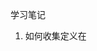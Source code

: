学习笔记
1. 如何收集定义在<style>标签中的CSS规则和利用css库对CSS规则进行解析
2. 选择器和元素的匹配，简单选择器和复合选择器的区别
3. computed属性和specificity的计算
4. DOM树中的各个元素在浏览器如何排版，mainSpace(主轴)和crossSpace(交叉轴)的计算
5. 在浏览器中利用images渲染DOM树